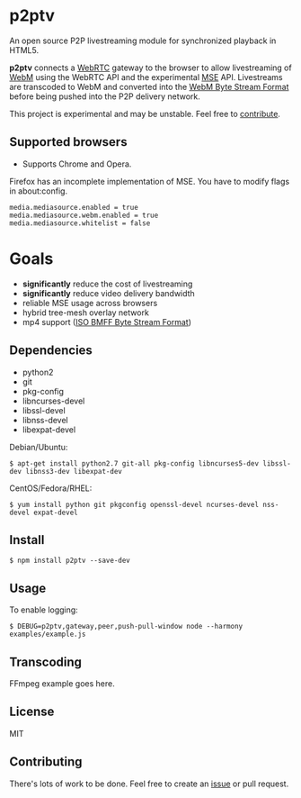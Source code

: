 # p2ptv
An open source P2P livestreaming module for synchronized playback in HTML5.

**p2ptv** connects a [WebRTC](http://www.webrtc.org/) gateway to the browser to
allow livestreaming of [WebM](http://www.webmproject.org/) using the WebRTC API 
and the experimental [MSE](https://w3c.github.io/media-source/) API. Livestreams
are transcoded to WebM and converted into the [WebM Byte Stream Format](https://w3c.github.io/media-source/webm-byte-stream-format.html) before being pushed into the P2P delivery network.

This project is experimental and may be unstable. Feel free to [contribute](#contributing).

## Supported browsers
- Supports Chrome and Opera.

Firefox has an incomplete implementation of MSE. You have to modify flags in about:config.
```
media.mediasource.enabled = true
media.mediasource.webm.enabled = true
media.mediasource.whitelist = false
```

# Goals
- **significantly** reduce the cost of livestreaming
- **significantly** reduce video delivery bandwidth
- reliable MSE usage across browsers
- hybrid tree-mesh overlay network
- mp4 support ([ISO BMFF Byte Stream Format](https://w3c.github.io/media-source/isobmff-byte-stream-format.html))

## Dependencies
- python2
- git 
- pkg-config
- libncurses-devel
- libssl-devel
- libnss-devel
- libexpat-devel

Debian/Ubuntu:
```
$ apt-get install python2.7 git-all pkg-config libncurses5-dev libssl-dev libnss3-dev libexpat-dev
```

CentOS/Fedora/RHEL:
```
$ yum install python git pkgconfig openssl-devel ncurses-devel nss-devel expat-devel
```

## Install
```
$ npm install p2ptv --save-dev
```

## Usage
To enable logging:
```
$ DEBUG=p2ptv,gateway,peer,push-pull-window node --harmony examples/example.js
```

## Transcoding
FFmpeg example goes here.

## License
MIT

## Contributing
There's lots of work to be done. Feel free to create an [issue](https://github.com/siphontv/webm-byte-stream/issues) or pull request.
